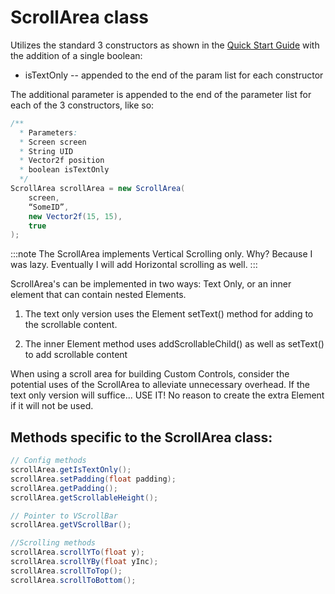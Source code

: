 ScrollArea class
================

Utilizes the standard 3 constructors as shown in the [Quick Start
Guide](../../../jme3/contributions/tonegodgui/quickstart) with the
addition of a single boolean:

-   isTextOnly -- appended to the end of the param list for each
    constructor

The additional parameter is appended to the end of the parameter list
for each of the 3 constructors, like so:

```java
/**
  * Parameters:
  * Screen screen
  * String UID
  * Vector2f position
  * boolean isTextOnly
  */
ScrollArea scrollArea = new ScrollArea(
    screen,
    “SomeID”,
    new Vector2f(15, 15),
    true
);
```

:::note
The ScrollArea implements Vertical Scrolling only. Why? Because I was
lazy. Eventually I will add Horizontal scrolling as well.
:::

ScrollArea's can be implemented in two ways: Text Only, or an inner
element that can contain nested Elements.

1.  The text only version uses the Element setText() method for adding
    to the scrollable content.

2.  The inner Element method uses addScrollableChild() as well as
    setText() to add scrollable content

When using a scroll area for building Custom Controls, consider the
potential uses of the ScrollArea to alleviate unnecessary overhead. If
the text only version will suffice... USE IT! No reason to create the
extra Element if it will not be used.

Methods specific to the ScrollArea class:
-----------------------------------------

```java
// Config methods
scrollArea.getIsTextOnly();
scrollArea.setPadding(float padding);
scrollArea.getPadding();
scrollArea.getScrollableHeight();

// Pointer to VScrollBar
scrollArea.getVScrollBar();

//Scrolling methods
scrollArea.scrollYTo(float y);
scrollArea.scrollYBy(float yInc);
scrollArea.scrollToTop();
scrollArea.scrollToBottom();
```
